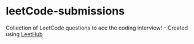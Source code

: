 # leetCode-submissions
Collection of LeetCode questions to ace the coding interview! - Created using [LeetHub](https://github.com/QasimWani/LeetHub)
